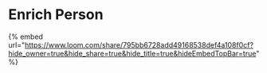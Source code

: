 # Enrich Person

{% embed url="https://www.loom.com/share/795bb6728add49168538def4a108f0cf?hide_owner=true&hide_share=true&hide_title=true&hideEmbedTopBar=true" %}
